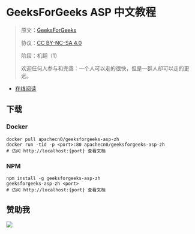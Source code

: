 # GeeksForGeeks ASP 中文教程

> 原文：[GeeksForGeeks](https://geeksforgeeks.org/)
> 
> 协议：[CC BY-NC-SA 4.0](http://creativecommons.org/licenses/by-nc-sa/4.0/)
> 
> 阶段：机翻（1）
> 
> 欢迎任何人参与和完善：一个人可以走的很快，但是一群人却可以走的更远。

* [在线阅读](https://g4g-asp.apachecn.org)
## 下载

### Docker

```
docker pull apachecn0/geeksforgeeks-asp-zh
docker run -tid -p <port>:80 apachecn0/geeksforgeeks-asp-zh
# 访问 http://localhost:{port} 查看文档
```

### NPM

```
npm install -g geeksforgeeks-asp-zh
geeksforgeeks-asp-zh <port>
# 访问 http://localhost:{port} 查看文档
```

## 赞助我

![](https://img-blog.csdnimg.cn/20200112005920729.png)

